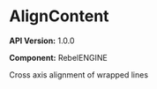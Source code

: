 # AlignContent

**API Version:** 1.0.0

**Component:** RebelENGINE

Cross axis alignment of wrapped lines

